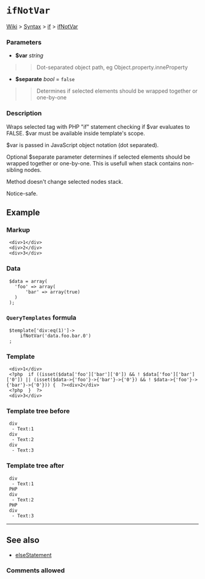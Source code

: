 # `ifNotVar` #
[Wiki](http://code.google.com/p/querytemplates/w/list) > [Syntax](Syntax.md) > [if](ifSyntax.md) > [ifNotVar](ifNotVarMethodPHP.md)
### Parameters ###
  * **$var** _string_
> > Dot-separated object path, eg Object.property.inneProperty
  * **$separate** _bool_ = `false`
> > Determines if selected elements should be wrapped together or one-by-one


### Description ###
Wraps selected tag with PHP "if" statement checking if $var evaluates  to FALSE. $var must be available inside template's scope.


$var is passed in JavaScript object notation (dot separated).


Optional $separate parameter determines if selected elements should be  wrapped together or one-by-one. This is usefull when stack contains non-sibling  nodes.


Method doesn't change selected nodes stack.


Notice-safe.


## Example ##


### Markup ###
```
 <div>1</div>
 <div>2</div>
 <div>3</div>

```
### Data ###
```
 $data = array(
   'foo' => array(
       'bar' => array(true)
   )
 );

```
### `QueryTemplates` formula ###
```
 $template['div:eq(1)']->
     ifNotVar('data.foo.bar.0')
 ;

```
### Template ###
```
 <div>1</div>
 <?php  if ((isset($data['foo']['bar']['0']) && ! $data['foo']['bar']['0']) || (isset($data->{'foo'}->{'bar'}->{'0'}) && ! $data->{'foo'}->{'bar'}->{'0'})) {  ?><div>2</div>
 <?php  }  ?>
 <div>3</div>

```
### Template tree before ###
```
 div
  - Text:1
 div
  - Text:2
 div
  - Text:3

```
### Template tree after ###
```
 div
  - Text:1
 PHP
 div
  - Text:2
 PHP
 div
  - Text:3

```

---


## See also ##
  * [elseStatement](elseStatementMethodPHP.md)


### Comments allowed ###